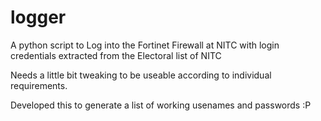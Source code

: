 # logger
A python script to Log into the Fortinet Firewall at NITC with login credentials extracted from the Electoral list of NITC

Needs a little bit tweaking to be useable according to individual requirements.

Developed this to generate a list of working usenames and passwords :P
